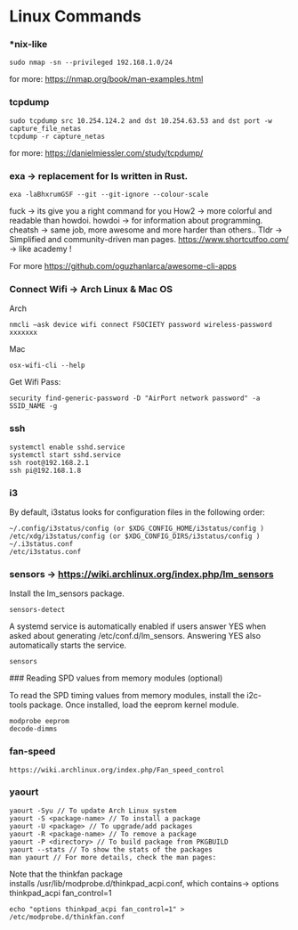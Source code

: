 # Linux Commands

### *nix-like
```
sudo nmap -sn --privileged 192.168.1.0/24
```
for more: https://nmap.org/book/man-examples.html
### tcpdump
```
sudo tcpdump src 10.254.124.2 and dst 10.254.63.53 and dst port -w capture_file_netas
tcpdump -r capture_netas
```
for more: https://danielmiessler.com/study/tcpdump/

### exa -> replacement for ls written in Rust.
```
exa -laBhxrumGSF --git --git-ignore --colour-scale
```
fuck -> its give you a right command for you
How2 -> more colorful and readable than howdoi.
howdoi -> for information about programming.
cheatsh -> same job, more awesome and more harder than others..
Tldr -> Simplified and community-driven man pages.
https://www.shortcutfoo.com/ -> like academy !

For more https://github.com/oguzhanlarca/awesome-cli-apps

### Connect Wifi -> Arch Linux & Mac OS

Arch 
```
nmcli –ask device wifi connect FSOCIETY password wireless-password xxxxxxx
```
Mac
```
osx-wifi-cli --help
```
Get Wifi Pass:
```
security find-generic-password -D "AirPort network password" -a SSID_NAME -g
```

### ssh

```
systemctl enable sshd.service
systemctl start sshd.service
ssh root@192.168.2.1
ssh pi@192.168.1.8
```

### i3

By default, i3status looks for configuration files in the following order:
```
~/.config/i3status/config (or $XDG_CONFIG_HOME/i3status/config )
/etc/xdg/i3status/config (or $XDG_CONFIG_DIRS/i3status/config )
~/.i3status.conf
/etc/i3status.conf
```

### sensors -> https://wiki.archlinux.org/index.php/lm_sensors

Install the lm_sensors package.
```
sensors-detect
```
A systemd service is automatically enabled if users answer YES when asked about generating /etc/conf.d/lm_sensors. Answering YES also automatically starts the service.
```
sensors
```

### Reading SPD values from memory modules (optional)

To read the SPD timing values from memory modules, install the i2c-tools package. Once installed, load the eeprom kernel module.
```
modprobe eeprom
decode-dimms
```

### fan-speed
```
https://wiki.archlinux.org/index.php/Fan_speed_control
```

### yaourt
```
yaourt -Syu // To update Arch Linux system
yaourt -S <package-name> // To install a package
yaourt -U <package> // To upgrade/add packages
yaourt -R <package-name> // To remove a package
yaourt -P <directory> // To build package from PKGBUILD
yaourt --stats // To show the stats of the packages
man yaourt // For more details, check the man pages:
```

Note that the thinkfan package installs /usr/lib/modprobe.d/thinkpad_acpi.conf, which contains-> options thinkpad_acpi fan_control=1

```
echo "options thinkpad_acpi fan_control=1" > /etc/modprobe.d/thinkfan.conf
```

